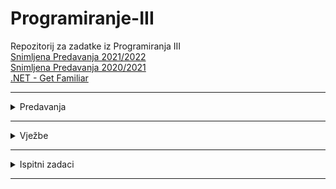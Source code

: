 # Programiranje-III
Repozitorij za zadatke iz Programiranja III
<br>
[Snimljena Predavanja 2021/2022](https://www.youtube.com/watch?v=HbkETQVcAEc&list=PL2dH2rssdMKqx2H9UBei4z6o89KFtl8OL)
<br>
[Snimljena Predavanja 2020/2021](https://www.youtube.com/watch?v=tnpxdGQKKF0&list=PLJCjqoTZy0H-ELJL4GxKjSKCy8cp2xNNh)
<br>
[.NET - Get Familiar
](https://github.com/saranur/Programiranje-III/blob/main/Predavanja/Teoretski%20dio.md)<hr>

<details>
  <summary>Predavanja</summary>
<br>
<ul>

  <li><a href="https://github.com/saranur/Programiranje-III/tree/main/Predavanja/Predavanje%201/DLWMS"> Predavanje 1 </a>(05.10.2021)<a href="https://github.com/saranur/Programiranje-III/blob/main/Teoretski%20dio/Predavanje%201%20-%20Obja%C5%A1njenje.md"> Teorija P1</a></li>
<li><a href=""> Predavanje 2 </a>(12.10.2021)<a href="https://github.com/saranur/Programiranje-III/blob/main/Teoretski%20dio/Predavanje%202%20-%20Obja%C5%A1njenje.md"> Teorija P2</a></li>
<li><a href=""> Predavanje 3 </a>(19.10.2021)<a href="https://github.com/saranur/Programiranje-III/blob/main/Teoretski%20dio/Predavanje%203%20-%20Obja%C5%A1njenje.md"> Teorija P3</a></li>
<li><a href=""> Predavanje 4 </a>(26.10.2021)<a href=""> Teorija P4</a></li>
  </ul>
</details>
<hr>


<details>
  <summary>Vježbe</summary>
<br>
<ul>

<li><a href="">Vježba 1</a> (14.10.2021)</li>
<li><a href="">Vježba 2</a> (21.10.2021)</li>
<li><a href="">Vježba 3</a> (28.10.2021)</li>
  </ul>
</details>
<hr>

<details>
  <summary>Ispitni zadaci</summary>
<br>
<ul>

<li><a href="">Ispit</a></li>
  </ul>
</details>
<hr>


